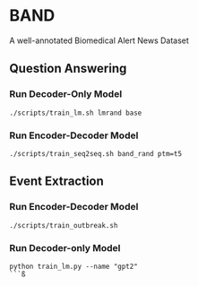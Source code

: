 # BAND
A well-annotated Biomedical Alert News Dataset

## Question Answering
### Run Decoder-Only Model
```
./scripts/train_lm.sh lmrand base
```

### Run Encoder-Decoder Model
```
./scripts/train_seq2seq.sh band_rand ptm=t5
```


## Event Extraction
### Run Encoder-Decoder Model
```
./scripts/train_outbreak.sh
```

### Run Decoder-only Model
```
python train_lm.py --name "gpt2"
```ß
